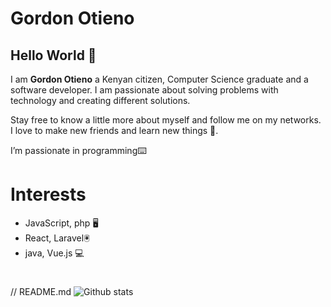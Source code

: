 # Gordon Otieno 

 ## Hello World 👋
 
  I am **Gordon Otieno** a Kenyan citizen, Computer Science graduate and a software developer. I am passionate about solving problems with technology and creating different solutions.
   
   Stay free to know a little more about myself and follow me on my networks. I love to make new friends and learn new things :pray:.
   
I’m passionate in programming:keyboard:

# Interests

* JavaScript, php :desktop_computer:
* React, Laravel:trackball:
* java, Vue.js :computer:
#
// README.md
![Github stats](https://github-readme-stats.vercel.app/api?username=GordonOtieno&theme=highcontrast&show_icons=true&count_private=true)

#
<!--
![Top Languages Card](https://github-readme-stats.vercel.app/api/top-langs/?username=GordonOtieno&hide=javascript,html)


**GordonOtieno/GordonOtieno** is a ✨ _special_ ✨ repository because its `README.md` (this file) appears on your GitHub profile.

Here are some ideas to get you started:

- 🔭 I’m currently working on ...
- 🌱 I’m currently learning ...
- 👯 I’m looking to collaborate on ...
- 🤔 I’m looking for help with ...
- 💬 Ask me about ...
- 📫 How to reach me: ...
- 😄 Pronouns: ...
- ⚡ Fun fact: ...
-->
